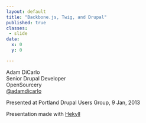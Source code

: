 ```yaml
---
layout: default
title: "Backbone.js, Twig, and Drupal"
published: true
classes:
 - slide
data:
  x: 0
  y: 0

---
```

Adam DiCarlo  
Senior Drupal Developer  
OpenSourcery  
[@adamdicarlo](http://twitter.com/adamdicarlo)  

Presented at Portland Drupal Users Group, 9 Jan, 2013

Presentation made with [Hekyll](https://github.com/bmcmurray/hekyll)
